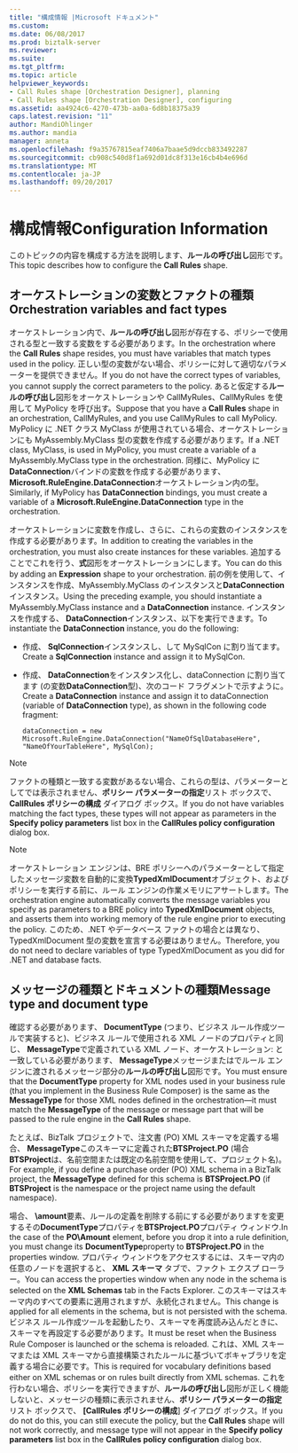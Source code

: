 ```yaml
---
title: "構成情報 |Microsoft ドキュメント"
ms.custom: 
ms.date: 06/08/2017
ms.prod: biztalk-server
ms.reviewer: 
ms.suite: 
ms.tgt_pltfrm: 
ms.topic: article
helpviewer_keywords:
- Call Rules shape [Orchestration Designer], planning
- Call Rules shape [Orchestration Designer], configuring
ms.assetid: aa4924c6-4270-473b-aa0a-6d8b18375a39
caps.latest.revision: "11"
author: MandiOhlinger
ms.author: mandia
manager: anneta
ms.openlocfilehash: f9a35767815eaf7406a7baae5d9dccb833492287
ms.sourcegitcommit: cb908c540d8f1a692d01dc8f313e16cb4b4e696d
ms.translationtype: MT
ms.contentlocale: ja-JP
ms.lasthandoff: 09/20/2017
---
```

# <a name="configuration-information"></a><span data-ttu-id="4c473-102">構成情報</span><span class="sxs-lookup"><span data-stu-id="4c473-102">Configuration Information</span></span>
<span data-ttu-id="4c473-103">このトピックの内容を構成する方法を説明します、**ルールの呼び出し**図形です。</span><span class="sxs-lookup"><span data-stu-id="4c473-103">This topic describes how to configure the **Call Rules** shape.</span></span>  
  
## <a name="orchestration-variables-and-fact-types"></a><span data-ttu-id="4c473-104">オーケストレーションの変数とファクトの種類</span><span class="sxs-lookup"><span data-stu-id="4c473-104">Orchestration variables and fact types</span></span>  
 <span data-ttu-id="4c473-105">オーケストレーション内で、**ルールの呼び出し**図形が存在する、ポリシーで使用される型と一致する変数をする必要があります。</span><span class="sxs-lookup"><span data-stu-id="4c473-105">In the orchestration where the **Call Rules** shape resides, you must have variables that match types used in the policy.</span></span> <span data-ttu-id="4c473-106">正しい型の変数がない場合、ポリシーに対して適切なパラメーターを提供できません。</span><span class="sxs-lookup"><span data-stu-id="4c473-106">If you do not have the correct types of variables, you cannot supply the correct parameters to the policy.</span></span> <span data-ttu-id="4c473-107">あると仮定する**ルールの呼び出し**図形をオーケストレーションや CallMyRules、CallMyRules を使用して MyPolicy を呼び出す。</span><span class="sxs-lookup"><span data-stu-id="4c473-107">Suppose that you have a **Call Rules** shape in an orchestration, CallMyRules, and you use CallMyRules to call MyPolicy.</span></span> <span data-ttu-id="4c473-108">MyPolicy に .NET クラス MyClass が使用されている場合、オーケストレーションにも MyAssembly.MyClass 型の変数を作成する必要があります。</span><span class="sxs-lookup"><span data-stu-id="4c473-108">If a .NET class, MyClass, is used in MyPolicy, you must create a variable of a MyAssembly.MyClass type in the orchestration.</span></span> <span data-ttu-id="4c473-109">同様に、MyPolicy に**DataConnection**バインドの変数を作成する必要があります、 **Microsoft.RuleEngine.DataConnection**オーケストレーション内の型。</span><span class="sxs-lookup"><span data-stu-id="4c473-109">Similarly, if MyPolicy has **DataConnection** bindings, you must create a variable of a **Microsoft.RuleEngine.DataConnection** type in the orchestration.</span></span>  
  
 <span data-ttu-id="4c473-110">オーケストレーションに変数を作成し、さらに、これらの変数のインスタンスを作成する必要があります。</span><span class="sxs-lookup"><span data-stu-id="4c473-110">In addition to creating the variables in the orchestration, you must also create instances for these variables.</span></span> <span data-ttu-id="4c473-111">追加することでこれを行う、**式**図形をオーケストレーションにします。</span><span class="sxs-lookup"><span data-stu-id="4c473-111">You can do this by adding an **Expression** shape to your orchestration.</span></span> <span data-ttu-id="4c473-112">前の例を使用して、インスタンスを作成、MyAssembly.MyClass のインスタンスと**DataConnection**インスタンス。</span><span class="sxs-lookup"><span data-stu-id="4c473-112">Using the preceding example, you should instantiate a MyAssembly.MyClass instance and a **DataConnection** instance.</span></span> <span data-ttu-id="4c473-113">インスタンスを作成する、 **DataConnection**インスタンス、以下を実行できます。</span><span class="sxs-lookup"><span data-stu-id="4c473-113">To instantiate the **DataConnection** instance, you do the following:</span></span>  
  
-   <span data-ttu-id="4c473-114">作成、 **SqlConnection**インスタンスし、して MySqlCon に割り当てます。</span><span class="sxs-lookup"><span data-stu-id="4c473-114">Create a **SqlConnection** instance and assign it to MySqlCon.</span></span>  
  
-   <span data-ttu-id="4c473-115">作成、 **DataConnection**をインスタンス化し、dataConnection に割り当てます (の変数**DataConnection**型)、次のコード フラグメントで示すように。</span><span class="sxs-lookup"><span data-stu-id="4c473-115">Create a **DataConnection** instance and assign it to dataConnection (variable of **DataConnection** type), as shown in the following code fragment:</span></span>  
  
    ```  
    dataConnection = new Microsoft.RuleEngine.DataConnection("NameOfSqlDatabaseHere", "NameOfYourTableHere", MySqlCon);  
    ```  
  
> [!NOTE]
>  <span data-ttu-id="4c473-116">ファクトの種類と一致する変数があるない場合、これらの型は、パラメーターとしてでは表示されません、**ポリシー パラメーターの指定**リスト ボックスで、 **CallRules ポリシーの構成** ダイアログ ボックス。</span><span class="sxs-lookup"><span data-stu-id="4c473-116">If you do not have variables matching the fact types, these types will not appear as parameters in the **Specify policy parameters** list box in the **CallRules policy configuration** dialog box.</span></span>  
  
> [!NOTE]
>  <span data-ttu-id="4c473-117">オーケストレーション エンジンは、BRE ポリシーへのパラメーターとして指定したメッセージ変数を自動的に変換**TypedXmlDocument**オブジェクト、およびポリシーを実行する前に、ルール エンジンの作業メモリにアサートします。</span><span class="sxs-lookup"><span data-stu-id="4c473-117">The orchestration engine automatically converts the message variables you specify as parameters to a BRE policy into **TypedXmlDocument** objects, and asserts them into working memory of the rule engine prior to executing the policy.</span></span> <span data-ttu-id="4c473-118">このため、.NET やデータベース ファクトの場合とは異なり、TypedXmlDocument 型の変数を宣言する必要はありません。</span><span class="sxs-lookup"><span data-stu-id="4c473-118">Therefore, you do not need to declare variables of type TypedXmlDocument as you did for .NET and database facts.</span></span>  
  
## <a name="message-type-and-document-type"></a><span data-ttu-id="4c473-119">メッセージの種類とドキュメントの種類</span><span class="sxs-lookup"><span data-stu-id="4c473-119">Message type and document type</span></span>  
 <span data-ttu-id="4c473-120">確認する必要があります、 **DocumentType** (つまり、ビジネス ルール作成ツールで実装すると)、ビジネス ルールで使用される XML ノードのプロパティと同じ、 **MessageType**で定義されている XML ノード、オーケストレーション: と一致している必要があります、 **MessageType**メッセージまたはでルール エンジンに渡されるメッセージ部分の**ルールの呼び出し**図形です。</span><span class="sxs-lookup"><span data-stu-id="4c473-120">You must ensure that the **DocumentType** property for XML nodes used in your business rule (that you implement in the Business Rule Composer) is the same as the **MessageType** for those XML nodes defined in the orchestration—it must match the **MessageType** of the message or message part that will be passed to the rule engine in the **Call Rules** shape.</span></span>  
  
 <span data-ttu-id="4c473-121">たとえば、BizTalk プロジェクトで、注文書 (PO) XML スキーマを定義する場合、 **MessageType**このスキーマに定義された**BTSProject.PO** (場合**BTSProject**は、名前空間または既定の名前空間を使用して、プロジェクト名)。</span><span class="sxs-lookup"><span data-stu-id="4c473-121">For example, if you define a purchase order (PO) XML schema in a BizTalk project, the **MessageType** defined for this schema is **BTSProject.PO** (if **BTSProject** is the namespace or the project name using the default namespace).</span></span>  
  
 <span data-ttu-id="4c473-122">場合、 **\amount**要素、ルールの定義を削除する前にする必要がありますを変更するその**DocumentType**プロパティを**BTSProject.PO**プロパティ ウィンドウ.</span><span class="sxs-lookup"><span data-stu-id="4c473-122">In the case of the **PO\Amount** element, before you drop it into a rule definition, you must change its **DocumentType**property to **BTSProject.PO** in the properties window.</span></span> <span data-ttu-id="4c473-123">プロパティ ウィンドウをアクセスするには、スキーマ内の任意のノードを選択すると、 **XML スキーマ** タブで、ファクト エクスプ ローラー。</span><span class="sxs-lookup"><span data-stu-id="4c473-123">You can access the properties window when any node in the schema is selected on the **XML Schemas** tab in the Facts Explorer.</span></span> <span data-ttu-id="4c473-124">このスキーマはスキーマ内のすべての要素に適用されますが、永続化されません。</span><span class="sxs-lookup"><span data-stu-id="4c473-124">This change is applied for all elements in the schema, but is not persisted with the schema.</span></span> <span data-ttu-id="4c473-125">ビジネス ルール作成ツールを起動したり、スキーマを再度読み込んだときに、スキーマを再設定する必要があります。</span><span class="sxs-lookup"><span data-stu-id="4c473-125">It must be reset when the Business Rule Composer is launched or the schema is reloaded.</span></span> <span data-ttu-id="4c473-126">これは、XML スキーマまたは XML スキーマから直接構築されたルールに基づいてボキャブラリを定義する場合に必要です。</span><span class="sxs-lookup"><span data-stu-id="4c473-126">This is required for vocabulary definitions based either on XML schemas or on rules built directly from XML schemas.</span></span> <span data-ttu-id="4c473-127">これを行わない場合、ポリシーを実行できますが、**ルールの呼び出し**図形が正しく機能しないと、メッセージの種類に表示されません、**ポリシー パラメーターの指定**リスト ボックスで、 **[CallRules ポリシーの構成**] ダイアログ ボックス。</span><span class="sxs-lookup"><span data-stu-id="4c473-127">If you do not do this, you can still execute the policy, but the **Call Rules** shape will not work correctly, and message type will not appear in the **Specify policy parameters** list box in the **CallRules policy configuration** dialog box.</span></span>